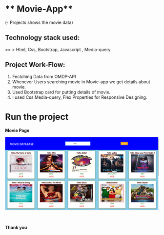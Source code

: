 # ** Movie-App** 
 (- Projects shows the movie data)

## **Technology stack used:**
== >  Html, Css, Bootstrap, Javascript , Media-query

## **Project Work-Flow:**

1. Fectching Data from OMDP-API
2. Whenever Users searching movie in Movie-app we get details about movie.
3. Used Bootstrap card for putting details of movie.
4. I used Css Media-query, Flex Properties for Responsive Designing.


# **Run the project**
**Movie Page** 

<img src="movie data.png" alt="screenshot of web page">
<!-- **OverView**

![Image Link](https://khadke1122.github.io/1st-repository/photo/2023-02-27.png)

**Dashboard & Analytics**

![Image Link](https://khadke1122.github.io/1st-repository/photo/Screenshot%202023-02-27%20152800.png)

1> &nbsp;First create the react app in Waserstof folder by npm start to start React-App.

2> &nbsp;After installation there are so many folder,package & files are SHOWING in VS-CODE.

3> &nbsp;I make Components folder inside the src-folder and make

 * Main jsx-file for making the project) => (Home, &nbsp; Dashboard,  &nbsp; OverView,  &nbsp; Analytices )

 * other jsx-file that is connect with main file => (Navbar,&nbsp;WorldMap, &nbsp;Barchart,&nbsp; LineChart,&nbsp; DesignFaster,&nbsp;BubGraph,&nbsp; etc.. )

 4> App.js is the Parent file in the react folder structure that imports all the required components.

 5> The routing structure of the Main Nav-Bar is written in the App.js file. --> 


<!-- that Contain { Statics - OverView - Dashboard - Analytics  (contain also logo, inputbox, icons)  }

 6>&nbsp; The Static page / Home page  contain further staps =>

 * &nbsp; WorldMap.js: I have used react-simple-map library for fetching the world map along with co-ordinates.

 * &nbsp; Then I created the home page. In the home page we have the sidebar that contain all User information.
  that contain - Total Earning, Sales, Purchase.

 * &nbsp;  Create BarChart at footer

 7> OverView components contains the Line chart which gives the information about the purchase, sales & Earning 
 8> After that make Dashboard that contain- * Designfaster.js file 
       file contain => (Total earning, Rearch, presentation,Logo )
      * BubGraph.js file contain => (information about research & money taken by sector => Finance, Design, Investment, etc.).

 9> After that Analytics contain same part as shown in OverView.    



# **A vercel or any other public hosted link (IMP)**
* We should install map in react (npm install --react-simple-maps) => https://www.npmjs.com/package/react-simple-maps
 
* After that We can take this api for fetching World map on our browser => https://developers.google.com/maps/documentation/javascript/overview#maps_map_simple-javascript



# **A public Video link (5-10 min) explaining demo of the project**
* 
http://sc.com.ly/show/3b21f946-85c9-4bfa-aeed-be7918240791

* 



# **A paragraph explaining that help you to create project (IMP)**

 * The javascript engine finds the index.html file initially and then redirects it to the index.js file which again finds the App.js/App.jsx file where all the related logic related to all the components are written here(Also the components are imported here)

 * The App.js file has the routing component structure of the main Nav-Bar from where we can route to any components on the click 
 
 * The WorldMap.js file contains react-simple-map library and the required place along with the co-ordinates are fetched and displayed on the browser. We can add the required co-ordinates . I have fetcehd the required co-ordinates using the link: => https://www.latlong.net/

 * The Line chart which gives the information about the purchase, sales & Earning
 that I take from APEX-CHART 1st WE have to install that library i.e - npm install react-apexcharts apexchart. 
 and the take graph from => https://apexcharts.com/docs/chart-types/line-chart/
  
* Also install npm install --react-simple-maps => https://www.npmjs.com/package/react-simple-maps

* For routing we have to install react router dom => https://www.npmjs.com/package/react-router-dom

* Google fonts => https://fonts.google.com/
 

* Also install react-bootstrap for using fonts and style => https://react-bootstrap.netlify.app/getting-started/introduction/ -->


&nbsp;
&nbsp;
&nbsp;

**Thank you**
